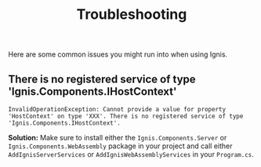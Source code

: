 ﻿---
order: -1
title: Troubleshooting
category: Introduction
permalink: /troubleshooting
---

Here are some common issues you might run into when using Ignis.

## There is no registered service of type 'Ignis.Components.IHostContext'

```
InvalidOperationException: Cannot provide a value for property 'HostContext' on type 'XXX'. There is no registered service of type 'Ignis.Components.IHostContext'.
```

**Solution:** Make sure to install either the `Ignis.Components.Server` or `Ignis.Components.WebAssembly` package in
your project and call either `AddIgnisServerServices` or `AddIgnisWebAssemblyServices` in your `Program.cs`.
